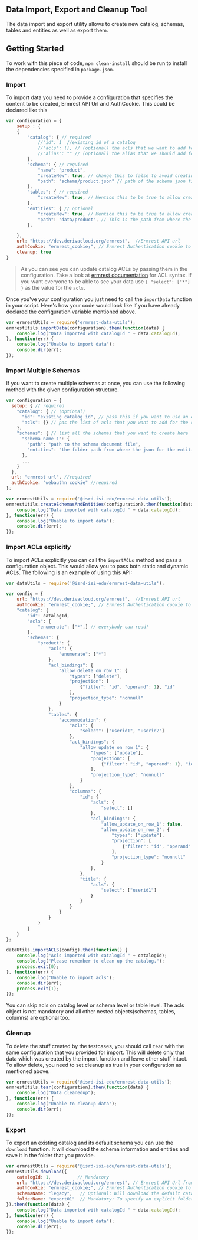 ## Data Import, Export and Cleanup Tool

The data import and export utility allows to create new catalog, schemas, tables and entities as well as export them.

## Getting Started

To work with this piece of code, `npm clean-install` should be run to install the dependencies specified in `package.json`.

### Import

To import data you need to provide a configuration that specifies the content to be created, Ermrest API Url and AuthCookie. This could be declared like this

```javascript
var configuration = {
	setup : {
	{
	    "catalog": { // required
	        //"id": 1  //existing id of a catalog
	        //"acls": {}, // (optional) the acls that we want to add for the catalog
            //"alias": "" // (optional) the alias that we should add for the catalog
	    },
	    "schema": { // required
	        "name": "product",
	        "createNew": true, // change this to false to avoid creating new schema
	        "path": "schema/product.json" // path of the schema json file in the current working directory folder
	    },
	    "tables": { // required
	        "createNew": true, // Mention this to be true to allow creating new tables
	    },
	    "entities": { // optional
	        "createNew": true, // Mention this to be true to allow creating new entities
	        "path": "data/product", // This is the path from where the json for the entities will be picked for import
	    },

	},
	url: "https://dev.derivacloud.org/ermrest",  //Ermrest API url
	authCookie: "ermrest_cookie;", // Ermrest Authentication cookie to create data
	cleanup: true
}
```

> As you can see you can update catalog ACLs by passing them in the configuration. Take a look at [ermrest documentation](https://github.com/informatics-isi-edu/ermrest/blob/master/user-doc/acls.md#available-static-acl-names) for ACL syntax. If you want everyone to be able to see your data use `{ "select": ["*"] }` as the value for the `acls`.

Once you've your configuration you just need to call the `importData` function in your script. Here's how your code would look like if you have already declared the configuration variable mentioned above.

```javascript
var ermrestUtils = require('ermrest-data-utils');
ermrestUtils.importData(configuration).then(function(data) {
	console.log("Data imported with catalogId " + data.catalogId);
}, function(err) {
	console.log("Unable to import data");
	console.dir(err);
});
```

### Import Multiple Schemas
If you want to create multiple schemas at once, you can use the following method with the given configuration structure.

```javascript
var configuration = {
  setup: { // required
    "catalog": { // (optional)
      "id": "existing catalog id", // pass this if you want to use an existing catalog
      "acls": {} // pas the list of acls that you want to add for the catalog
    },
    "schemas": { // list all the schemas that you want to create here
      "schema name 1": {
        "path": "path to the schema document file",
        "entities": "the folder path from where the json for the entities will be picked for import"
      },
      ...
    }
  },
  url: "ermrest url", //required
  authCookie: "webauthn cookie" //required
};

var ermrestUtils = require('@isrd-isi-edu/ermrest-data-utils');
ermrestUtils.createSchemasAndEntities(configuration).then(function(data) {
	console.log("Data imported with catalogId " + data.catalogId);
}, function(err) {
	console.log("Unable to import data");
	console.dir(err);
});

```

### Import ACLs explicitly

To import ACLs explicitly you can call the `importACLs` method and pass a configuration object. This would allow you to pass both static and dynamic ACLs. The following is an example of using this API:

```js
var dataUtils = require('@isrd-isi-edu/ermrest-data-utils');

var config = {
	url: "https://dev.derivacloud.org/ermrest",  //Ermrest API url
	authCookie: "ermrest_cookie;", // Ermrest Authentication cookie to create data
	"catalog": {
        "id": catalogId,
        "acls": {
            "enumerate": ["*",] // everybody can read!
        },
        "schemas": {
            "product": {
                "acls": {
                    "enumerate": ["*"]
                },
                "acl_bindings": {
                    "allow_delete_on_row_1": {
                        "types": ["delete"],
                        "projection": [
                            {"filter": "id", "operand": 1}, "id"
                        ],
                        "projection_type": "nonnull"
                    }
                },
                "tables": {
                    "accommodation": {
                        "acls": {
                            "select": ["userid1", "userid2"]
                        },
                        "acl_bindings": {
                            "allow_update_on_row_1": {
                                "types": ["update"],
                                "projection": [
                                    {"filter": "id", "operand": 1}, "id"
                                ],
                                "projection_type": "nonnull"
                            }
                        },
                        "columns": {
                            "id": {
                                "acls": {
                                    "select": []
                                },
                                "acl_bindings": {
                                    "allow_update_on_row_1": false,
                                    "allow_update_on_row_2": {
                                        "types": ["update"],
                                        "projection": [
                                            {"filter": "id", "operand": 2}, "id"
                                        ],
                                        "projection_type": "nonnull"
                                    }
                                },
                            },
                            "title": {
                                "acls": {
                                    "select": ["userid1"]
                                }
                            }
                        }
                    }
                }
            }
        }
    }
};

dataUtils.importACLS(config).then(function() {
    console.log("Acls imported with catalogId " + catalogId);
    console.log("Please remember to clean up the catalog.");
    process.exit(0);
}, function(err) {
    console.log("Unable to import acls");
    console.dir(err);
    process.exit(1);
});
```

You can skip acls on catalog level or schema level or table level. The acls object is not mandatory and all other nested objects(schemas, tables, columns) are optional too.


### Cleanup

To delete the stuff created by the testcases, you should call `tear` with the same configuration that you provided for import. This will delete only that data which was created by the import function and leave other stuff intact. To allow delete, you need to set cleanup as true in your configuration as mentioned above.

```javascript
var ermrestUtils = require('@isrd-isi-edu/ermrest-data-utils');
ermrestUtils.tear(configuration).then(function(data) {
	console.log("Data cleanedup");
}, function(err) {
	console.log("Unable to cleanup data");
	console.dir(err);
});

```

### Export

To export an existing catalog and its default schema you can use the `download` function. It will download the schema information and entities and save it in the folder that you provide.

```javascript
var ermrestUtils = require('@isrd-isi-edu/ermrest-data-utils');
ermrestUtils.download({
	catalogId: 1,          // Mandatory
	url: "https://dev.derivacloud.org/ermrest", // Ermrest API Url from where you want to download data
	authCookie: "ermrest_cookie;", // Ermrest Authentication cookie to download data
	schemaName: "legacy",   // Optional: Will download the defailt catalog if not provided
	folderName: "export01"  // Mandatory: To specify an explicit folder name where  the schema and data will be imported
}).then(function(data) {
	console.log("Data imported with catalogId " + data.catalogId);
}, function(err) {
	console.log("Unable to import data");
	console.dir(err);
});
```
